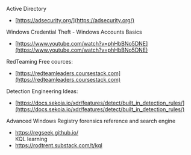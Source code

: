 Active Directory  
- [https://adsecurity.org/](https://adsecurity.org/)

Windows Credential Theft - Windows Accounts Basics
- [https://www.youtube.com/watch?v=phHbBNo5DNE](https://www.youtube.com/watch?v=phHbBNo5DNE)  

RedTeaming Free cources:  
- [https://redteamleaders.coursestack.com](https://redteamleaders.coursestack.com)  
  
Detection Engineering Ideas:  
- [https://docs.sekoia.io/xdr/features/detect/built_in_detection_rules/](https://docs.sekoia.io/xdr/features/detect/built_in_detection_rules/)  

Advanced Windows Registry forensics reference and search engine  
- https://regseek.github.io/  
KQL learning  
- https://rodtrent.substack.com/t/kql  
